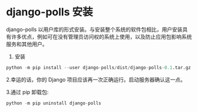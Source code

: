 # django-polls 安装

django-polls 以用户库的形式安装。与安装整个系统的软件包相比，用户安装具有许多优点，例如可在没有管理员访问权的系统上使用，以及防止应用包影响系统服务和其他用户。

1. 安装

```python
python -m pip install --user django-polls/dist/django-polls-0.1.tar.gz
```

2.幸运的话，你的 Django 项目应该再一次正确运行。启动服务器确认这一点。

3.通过 pip 卸载包:

```python
python -m pip uninstall django-polls
```
